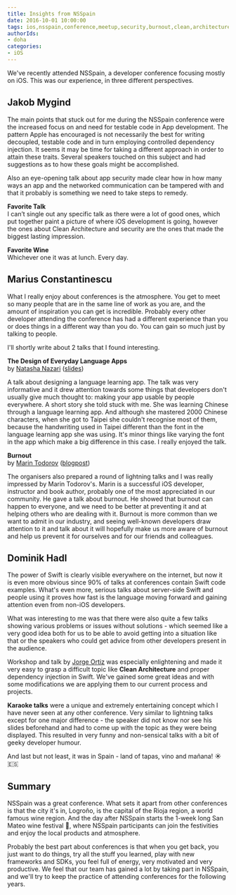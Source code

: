 ```yaml
---
title: Insights from NSSpain
date: 2016-10-01 10:00:00
tags: ios,nsspain,conference,meetup,security,burnout,clean,architecture
authorIds: 
- doha
categories:
- iOS
---
```


We've recently attended NSSpain, a developer conference focusing mostly on iOS. This was our experience, in three different perspectives.

## Jakob Mygind

The main points that stuck out for me during the NSSpain conference were the increased focus on and need for testable code in App development. The pattern Apple has encouraged is not necessarily the best for writing decoupled, testable code and in turn employing controlled dependency injection. It seems it may be time for taking a different approach in order to attain these traits. Several speakers touched on this subject and had suggestions as to how these goals might be accomplished. 

Also an eye-opening talk about app security made clear how in how many ways an app and the networked communication can be tampered with and that it probably is something we need to take steps to remedy. 

**Favorite Talk**  
I can’t single out any specific talk as there were a lot of good ones, which put together paint a picture of where iOS development is going, however the ones about Clean Architecture and security are the ones that made the biggest lasting impression.

**Favorite Wine**  
Whichever one it was at lunch. Every day. 

## Marius Constantinescu

What I really enjoy about conferences is the atmosphere. You get to meet so many people that are in the same line of work as you are, and the amount of inspiration you can get is incredible. Probably every other developer attending the conference has had a different experience than you or does things in a different way than you do. You can gain so much just by talking to people.

I'll shortly write about 2 talks that I found interesting. 


**The Design of Everyday Language Apps**  
by [Natasha Nazari](http://www.twitter.com/natasha_nazari) ([slides](https://speakerdeck.com/natashanazari/the-design-of-everyday-language-apps))

A talk about designing a language learning app. The talk was very informative and it drew attention towards some things that developers don't usually give much thought to: making your app usable by people everywhere. A short story she told stuck with me. She was learning Chinese through a language learning app. And although she mastered 2000 Chinese characters, when she got to Taipei she couldn't recognise most of them, because the handwriting used in Taipei different than the font in the language learning app she was using. It's minor things like varying the font in the app which make a big difference in this case. I really enjoyed the talk. 

**Burnout**   
by [Marin Todorov](https://twitter.com/icanzilb) ([blogpost](https://medium.com/@marin.todorov/burnout-awareness-at-nsspain-6b852b1222d4))  

The organisers also prepared a round of lightning talks and I was really impressed by Marin Todorov's. Marin is a successful iOS developer, instructor and book author, probably one of the most appreciated in our community. He gave a talk about burnout. He showed that burnout can happen to everyone, and we need to be better at preventing it and at helping others who are dealing with it. Burnout is more common than we want to admit in our industry, and seeing well-known developers draw attention to it and talk about it will hopefully make us more aware of burnout and help us prevent it for ourselves and for our friends and colleagues.


## Dominik Hadl

The power of Swift is clearly visible everywhere on the internet, but now it is even more obvious since 90% of talks at conferences contain Swift code examples. What's even more, serious talks about server-side Swift and people using it proves how fast is the language moving forward and gaining attention even from non-iOS developers. 

What was interesting to me was that there were also quite a few talks showing various problems or issues without solutions - which seemed like a very good idea both for us to be able to avoid getting into a situation like that or the speakers who could get advice from other developers present in the audience.

Workshop and talk by [Jorge Ortiz](https://twitter.com/jdortiz) was especially enlightening and made it very easy to grasp a difficult topic like **Clean Architecture** and proper dependency injection in Swift. We've gained some great ideas and with some modifications we are applying them to our current process and projects.

**Karaoke talks** were a unique and extremely entertaining concept which I have never seen at any other conference. Very similar to lightning talks except for one major difference - the speaker did not know nor see his slides beforehand and had to come up with the topic as they were being displayed. This resulted in very funny and non-sensical talks with a bit of geeky developer humour.

And last but not least, it was in Spain - land of tapas, vino and mañana! ☀️🇪🇸

## Summary

NSSpain was a great conference. What sets it apart from other conferences is that the city it's in, Logroño, is the capital of the Rioja region, a world famous wine region. And the day after NSSpain starts the 1-week long San Mateo wine festival 🍷, where NSSpain participants can join the festivities and enjoy the local products and atmosphere.

Probably the best part about conferences is that when you get back, you just want to do things, try all the stuff you learned, play with new frameworks and SDKs, you feel full of energy, very motivated and very productive. We feel that our team has gained a lot by taking part in NSSpain, and we'll try to keep the practice of attending conferences for the following years.
